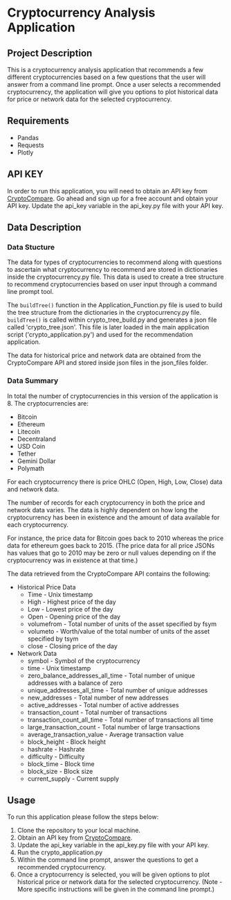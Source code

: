 # Cryptocurrency Analysis Application

## Project Description

This is a cryptocurrency analysis application that recommends a few different cryptocurrencies based on a few questions
that the user will answer from a command line prompt. Once a user selects a recommended cryptocurrency, the application
will give you options to plot historical data for price or network data for the selected cryptocurrency.

## Requirements

* Pandas
* Requests
* Plotly

## API KEY

In order to run this application, you will need to obtain an API key from [CryptoCompare](https://min-api.cryptocompare.com/). Go ahead and sign up for a free account and obtain your API key. Update the api_key variable in the api_key.py file with your API key.

## Data Description
### Data Stucture
The data for types of cryptocurrencies to recommend along with questions to ascertain what cryptocurrency to recommend are stored in dictionaries inside the cryptocurrency.py file. This data is used to create a tree structure to recommend cryptocurrencies based on user input through a command line prompt tool.

The `buildTree()` function in the Application_Function.py file is used to build the tree structure from the dictionaries in the cryptocurrency.py file. `buildTree()` is called within crypto_tree_build.py and generates a json file called 'crypto_tree.json'. This file is later loaded in the main application script ('crypto_application.py') and used for the recommendation application.

The data for historical price and network data are obtained from the CryptoCompare API and stored inside json files in the json_files folder.

### Data Summary
In total the number of cryptocurrencies in this version of the application is 8. The cryptocurrencies are:
* Bitcoin
* Ethereum
* Litecoin
* Decentraland
* USD Coin
* Tether
* Gemini Dollar
* Polymath

For each cryptocurrency there is price OHLC (Open, High, Low, Close) data and network data.

The number of records for each cryptocurrency in both the price and network data varies. The data is highly dependent on how long the cryptocurrency has been in existence and the amount of data available for each cryptocurrency.

For instance, the price data for Bitcoin goes back to 2010 whereas the price data for ethereum goes back to 2015. (The price data for all price JSONs has values that go to 2010 may be zero or null values depending on if the cryptocurrency was in existence at that time.)

The data retrieved from the CryptoCompare API contains the following:
* Historical Price Data
    * Time - Unix timestamp
    * High - Highest price of the day
    * Low - Lowest price of the day
    * Open - Opening price of the day
    * volumefrom - Total number of units of the asset specified by fsym
    * volumeto - Worth/value of the total number of units of the asset specified by tsym
    * close - Closing price of the day
* Network Data
    * symbol - Symbol of the cryptocurrency
    * time - Unix timestamp
    * zero_balance_addresses_all_time - Total number of unique addresses with a balance of zero
    * unique_addresses_all_time - Total number of unique addresses
    * new_addresses - Total number of new addresses
    * active_addresses - Total number of active addresses
    * transaction_count - Total number of transactions
    * transaction_count_all_time - Total number of transactions all time
    * large_transaction_count - Total number of large transactions
    * average_transaction_value - Average transaction value
    * block_height - Block height
    * hashrate - Hashrate
    * difficulty - Difficulty
    * block_time - Block time
    * block_size - Block size
    * current_supply - Current supply



## Usage

To run this application please follow the steps below:
1. Clone the repository to your local machine.
2. Obtain an API key from [CryptoCompare](https://min-api.cryptocompare.com/).
3. Update the api_key variable in the api_key.py file with your API key.
4. Run the crypto_application.py
5. Within the command line prompt, answer the questions to get a recommended cryptocurrency.
6. Once a cryptocurrency is selected, you will be given options to plot historical price or network data for the selected cryptocurrency. (Note - More specific instructions will be given in the command line prompt.)
